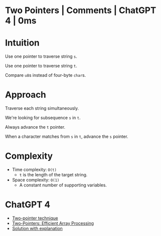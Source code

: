 # Two Pointers | Comments | ChatGPT 4 | 0ms

# Intuition

Use one pointer to traverse string `s`.

Use one pointer to traverse string `t`.

Compare `u8`s instead of four-byte `char`s.

# Approach

Traverse each string simultaneously.

We're looking for subsequence `s` in `t`.

Always advance the `t` pointer.

When a character matches from `s` in `t`, advance the `s` pointer.

# Complexity

- Time complexity: `O(t)`
    - `t` is the length of the target string.
- Space complexity: `O(1)`
    - A constant number of supporting variables.

# ChatGPT 4

- [Two-pointer technique](https://chat.openai.com/share/0c1d7475-c8c5-4281-aa3c-04277066d885)
- [Two-Pointers: Efficient Array Processing](https://chat.openai.com/share/c5e9a724-dc64-4138-aaac-fd00e5ccb125)
- [Solution with explanation](https://chat.openai.com/share/1eeb3974-eba6-484c-9f5d-152db7d69f86)
